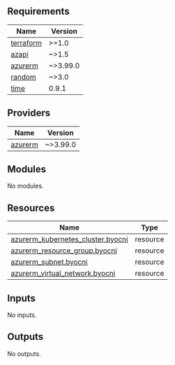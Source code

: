 ## Requirements

| Name | Version |
|------|---------|
| <a name="requirement_terraform"></a> [terraform](#requirement\_terraform) | >=1.0 |
| <a name="requirement_azapi"></a> [azapi](#requirement\_azapi) | ~>1.5 |
| <a name="requirement_azurerm"></a> [azurerm](#requirement\_azurerm) | ~>3.99.0 |
| <a name="requirement_random"></a> [random](#requirement\_random) | ~>3.0 |
| <a name="requirement_time"></a> [time](#requirement\_time) | 0.9.1 |

## Providers

| Name | Version |
|------|---------|
| <a name="provider_azurerm"></a> [azurerm](#provider\_azurerm) | ~>3.99.0 |

## Modules

No modules.

## Resources

| Name | Type |
|------|------|
| [azurerm_kubernetes_cluster.byocni](https://registry.terraform.io/providers/hashicorp/azurerm/latest/docs/resources/kubernetes_cluster) | resource |
| [azurerm_resource_group.byocni](https://registry.terraform.io/providers/hashicorp/azurerm/latest/docs/resources/resource_group) | resource |
| [azurerm_subnet.byocni](https://registry.terraform.io/providers/hashicorp/azurerm/latest/docs/resources/subnet) | resource |
| [azurerm_virtual_network.byocni](https://registry.terraform.io/providers/hashicorp/azurerm/latest/docs/resources/virtual_network) | resource |

## Inputs

No inputs.

## Outputs

No outputs.
